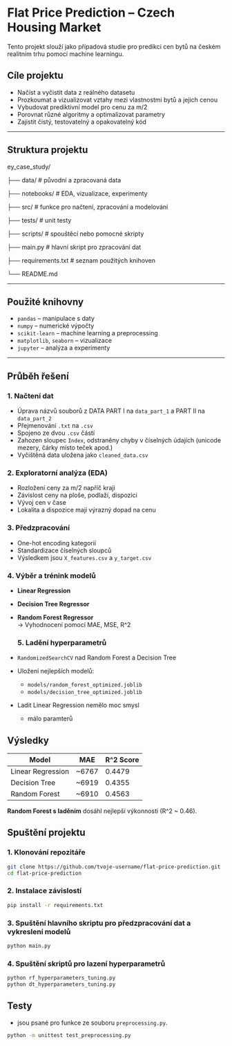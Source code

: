 # Flat Price Prediction – Czech Housing Market

Tento projekt slouží jako případová studie pro predikci cen bytů na českém realitním trhu pomocí machine learningu.

## Cíle projektu

- Načíst a vyčistit data z reálného datasetu
- Prozkoumat a vizualizovat vztahy mezi vlastnostmi bytů a jejich cenou
- Vybudovat prediktivní model pro cenu za m/2
- Porovnat různé algoritmy a optimalizovat parametry
- Zajistit čistý, testovatelný a opakovatelný kód

---

## Struktura projektu

ey_case_study/

├── data/ # původní a zpracovaná data

├── notebooks/ # EDA, vizualizace, experimenty

├── src/ # funkce pro načtení, zpracování a modelování

├── tests/ # unit testy

├── scripts/ # spouštěcí nebo pomocné skripty

├── main.py # hlavní skript pro zpracování dat

├── requirements.txt # seznam použitých knihoven

└── README.md

---

## Použité knihovny

- `pandas` – manipulace s daty
- `numpy` – numerické výpočty
- `scikit-learn` – machine learning a preprocessing
- `matplotlib`, `seaborn` – vizualizace
- `jupyter` – analýza a experimenty

---

## Průběh řešení

### 1. Načtení dat

- Úprava názvů souborů z DATA PART I na `data_part_1` a PART II na `data_part_2`
- Přejmenování `.txt` na `.csv`
- Spojeno ze dvou `.csv` částí
- Zahozen sloupec `Index`, odstraněny chyby v číselných údajích (unicode mezery, čárky místo teček apod.)
- Vyčištěná data uložena jako `cleaned_data.csv`

### 2. Exploratorní analýza (EDA)

- Rozložení ceny za m/2 napříč kraji
- Závislost ceny na ploše, podlaží, dispozici
- Vývoj cen v čase
- Lokalita a dispozice mají výrazný dopad na cenu

### 3. Předzpracování

- One-hot encoding kategorií
- Standardizace číselných sloupců
- Výsledkem jsou `X_features.csv` a `y_target.csv`

### 4. Výběr a trénink modelů

- **Linear Regression**
- **Decision Tree Regressor**
- **Random Forest Regressor**  
  -> Vyhodnocení pomocí MAE, MSE, R^2

  ### 5. Ladění hyperparametrů

- `RandomizedSearchCV` nad Random Forest a Decision Tree
- Uložení nejlepších modelů:
  - `models/random_forest_optimized.joblib`
  - `models/decision_tree_optimized.joblib`
- Ladit Linear Regression nemělo moc smysl
  - málo paramterů

## Výsledky

| Model             | MAE   | R^2 Score |
| ----------------- | ----- | --------- |
| Linear Regression | ~6767 | 0.4479    |
| Decision Tree     | ~6919 | 0.4355    |
| Random Forest     | ~6910 | 0.4563    |

**Random Forest s laděním** dosáhl nejlepší výkonnosti (R^2 ~ 0.46).

## Spuštění projektu

### 1. Klonování repozitáře

```bash
git clone https://github.com/tvoje-username/flat-price-prediction.git
cd flat-price-prediction
```

### 2. Instalace závislostí

```bash
pip install -r requirements.txt
```

### 3. Spuštění hlavního skriptu pro předzpracování dat a vykreslení modelů

```bash
python main.py
```

### 4. Spuštění skriptů pro lazení hyperparametrů

```bash
python rf_hyperparameters_tuning.py
python dt_hyperparameters_tuning.py
```

## Testy

- jsou psané pro funkce ze souboru `preprocessing.py`.

```bash
python -m unittest test_preprocessing.py
```
